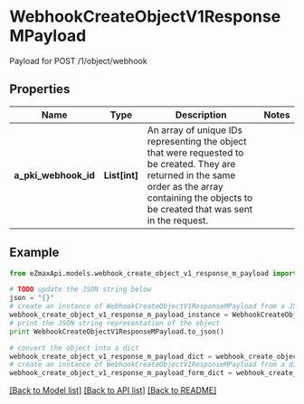 # WebhookCreateObjectV1ResponseMPayload

Payload for POST /1/object/webhook

## Properties
Name | Type | Description | Notes
------------ | ------------- | ------------- | -------------
**a_pki_webhook_id** | **List[int]** | An array of unique IDs representing the object that were requested to be created.  They are returned in the same order as the array containing the objects to be created that was sent in the request. | 

## Example

```python
from eZmaxApi.models.webhook_create_object_v1_response_m_payload import WebhookCreateObjectV1ResponseMPayload

# TODO update the JSON string below
json = "{}"
# create an instance of WebhookCreateObjectV1ResponseMPayload from a JSON string
webhook_create_object_v1_response_m_payload_instance = WebhookCreateObjectV1ResponseMPayload.from_json(json)
# print the JSON string representation of the object
print WebhookCreateObjectV1ResponseMPayload.to_json()

# convert the object into a dict
webhook_create_object_v1_response_m_payload_dict = webhook_create_object_v1_response_m_payload_instance.to_dict()
# create an instance of WebhookCreateObjectV1ResponseMPayload from a dict
webhook_create_object_v1_response_m_payload_form_dict = webhook_create_object_v1_response_m_payload.from_dict(webhook_create_object_v1_response_m_payload_dict)
```
[[Back to Model list]](../README.md#documentation-for-models) [[Back to API list]](../README.md#documentation-for-api-endpoints) [[Back to README]](../README.md)


